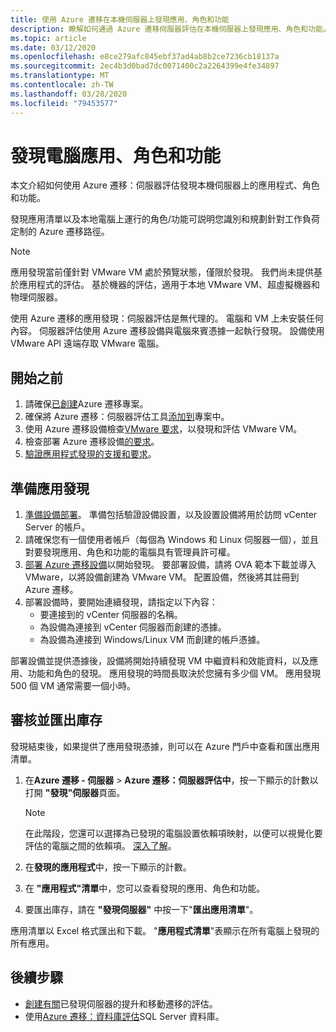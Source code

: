 ```yaml
---
title: 使用 Azure 遷移在本機伺服器上發現應用、角色和功能
description: 瞭解如何通過 Azure 遷移伺服器評估在本機伺服器上發現應用、角色和功能。
ms.topic: article
ms.date: 03/12/2020
ms.openlocfilehash: e8ce279afc845ebf37ad4ab8b2ce7236cb18137a
ms.sourcegitcommit: 2ec4b3d0bad7dc0071400c2a2264399e4fe34897
ms.translationtype: MT
ms.contentlocale: zh-TW
ms.lasthandoff: 03/28/2020
ms.locfileid: "79453577"
---
```

# <a name="discover-machine-apps-roles-and-features"></a>發現電腦應用、角色和功能

本文介紹如何使用 Azure 遷移：伺服器評估發現本機伺服器上的應用程式、角色和功能。

發現應用清單以及本地電腦上運行的角色/功能可説明您識別和規劃針對工作負荷定制的 Azure 遷移路徑。

> [!NOTE]
> 應用發現當前僅針對 VMware VM 處於預覽狀態，僅限於發現。 我們尚未提供基於應用程式的評估。 基於機器的評估，適用于本地 VMware VM、超虛擬機器和物理伺服器。

使用 Azure 遷移的應用發現：伺服器評估是無代理的。 電腦和 VM 上未安裝任何內容。 伺服器評估使用 Azure 遷移設備與電腦來賓憑據一起執行發現。 設備使用 VMware API 遠端存取 VMware 電腦。


## <a name="before-you-start"></a>開始之前

1. 請確保[已創建](how-to-add-tool-first-time.md)Azure 遷移專案。
2. 確保將 Azure 遷移：伺服器評估工具[添加到](how-to-assess.md)專案中。
4. 使用 Azure 遷移設備檢查[VMware 要求](migrate-support-matrix-vmware.md#vmware-requirements)，以發現和評估 VMware VM。
5. 檢查部署 Azure 遷移設備[的要求](migrate-appliance.md)。
6. [驗證應用程式發現的支援和要求](migrate-support-matrix-vmware.md#application-discovery)。

## <a name="prepare-for-app-discovery"></a>準備應用發現

1. [準備設備部署](tutorial-prepare-vmware.md)。 準備包括驗證設備設置，以及設置設備將用於訪問 vCenter Server 的帳戶。
2. 請確保您有一個使用者帳戶（每個為 Windows 和 Linux 伺服器一個），並且對要發現應用、角色和功能的電腦具有管理員許可權。
3. [部署 Azure 遷移設備](how-to-set-up-appliance-vmware.md)以開始發現。 要部署設備，請將 OVA 範本下載並導入 VMware，以將設備創建為 VMware VM。 配置設備，然後將其註冊到 Azure 遷移。
2. 部署設備時，要開始連續發現，請指定以下內容：
    - 要連接到的 vCenter 伺服器的名稱。
    - 為設備為連接到 vCenter 伺服器而創建的憑據。
    - 為設備為連接到 Windows/Linux VM 而創建的帳戶憑據。

部署設備並提供憑據後，設備將開始持續發現 VM 中繼資料和效能資料，以及應用、功能和角色的發現。  應用發現的時間長取決於您擁有多少個 VM。 應用發現 500 個 VM 通常需要一個小時。

## <a name="review-and-export-the-inventory"></a>審核並匯出庫存

發現結束後，如果提供了應用發現憑據，則可以在 Azure 門戶中查看和匯出應用清單。

1. 在**Azure 遷移 - 伺服器** > **Azure 遷移：伺服器評估中**，按一下顯示的計數以打開 **"發現"伺服器**頁面。

    > [!NOTE]
    > 在此階段，您還可以選擇為已發現的電腦設置依賴項映射，以便可以視覺化要評估的電腦之間的依賴項。 [深入了解](how-to-create-group-machine-dependencies.md)。

2. 在**發現的應用程式**中，按一下顯示的計數。
3. 在 **"應用程式"清單**中，您可以查看發現的應用、角色和功能。
4. 要匯出庫存，請在 **"發現伺服器"** 中按一下"**匯出應用清單**"。

應用清單以 Excel 格式匯出和下載。 "**應用程式清單**"表顯示在所有電腦上發現的所有應用。

## <a name="next-steps"></a>後續步驟

- [創建有關](how-to-create-assessment.md)已發現伺服器的提升和移動遷移的評估。
- 使用[Azure 遷移：資料庫評估](https://docs.microsoft.com/sql/dma/dma-assess-sql-data-estate-to-sqldb?view=sql-server-2017)SQL Server 資料庫。

